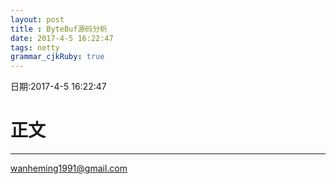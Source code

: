 ```yaml
---
layout: post
title : ByteBuf源码分析
date: 2017-4-5 16:22:47
tags: netty 
grammar_cjkRuby: true
---
```


日期:2017-4-5 16:22:47


# 正文



----

wanheming1991@gmail.com